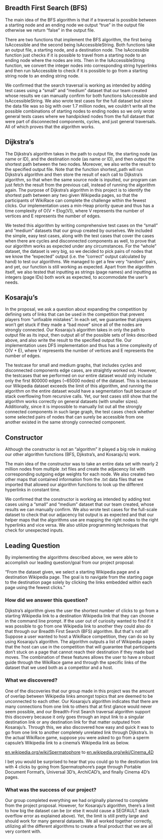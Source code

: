 ## Breadth First Search (BFS)
The main idea of the BFS algorithm is that if a traversal is possible between a starting node and an ending node we output “true” in the output file otherwise we return “false” in the output file.

There are two functions that implement the BFS algorithm, the first being IsAccessible and the second being IsAccessibleString. Both functions take an output file, a starting node, and a destination node. The IsAccessible function just checks if it is possible to travel from a starting node to an ending node where the nodes are ints. Then in the IsAccessibleString function, we convert the integer nodes into corresponding string hyperlinks and then run IsAccessible to check if it is possible to go from a starting string node to an ending string node.

We confirmed that the search traversal is working as intended by adding test cases using a “small” and “medium” dataset that our team created whose results we can manually confirm for both functions IsAccessible and IsAccessibleString. We also wrote test cases for the full dataset but since the data file was so big with over 1.7 million nodes, we couldn’t write all the possible combinations of starting nodes to ending nodes so we only wrote general tests cases where we handpicked nodes from the full dataset that were part of disconnected components, cycles, and just general traversals. All of which proves that the algorithm works.


## Dijkstra’s
The Dijkstra’s algorithm takes in the path to output file, the starting node (as name or ID), and the destination node (as name or ID), and then output the shortest path between the two nodes. Moreover, we also write the result to the specified output file. Note that the function shortest_path will run Dijkstra’s algorithm and then store the result of each call to Dijkstra’s algorithm, so that when the same source node is inputted, our program can just fetch the result from the previous call, instead of running the algorithm again. The purpose of Dijkstra’s algorithm in this project is to identify the shortest path between any two given Wikipedia pages, so that the participants of WikiRace can complete the challenge within the fewest clicks. Our implementation uses a min-Heap priority queue and thus has a time complexity of O(V + Elog(V)), where V represents the number of vertices and E represents the number of edges.

We tested this algorithm by writing comprehensive test cases on the “small” and “medium” datasets that our group created by ourselves. We included the simple, easy test cases, along with the test cases that cover the cases when there are cycles and disconnected components as well, to prove that our algorithm works as expected under any circumstances. For the “whole” dataset, the dataset is very big, so we decided to pick pairs of nodes that we know the “expected” output (i.e. the “correct” output calculated by hand) to test our algorithms. We managed to get a few very “random” pairs, and yet, our function is still working as expected. Apart from the algorithm itself, we also tested that inputting as strings (page names) and inputting as integers (page IDs) both work as expected, to accommodate the user’s needs.

## Kosaraju’s
In the proposal, we ask a question about expanding the competition by defining sets of links that can be used in the competition that prevent players from “unfixable mistakes”. In each set, we guarantee that players won’t get stuck if they made a “bad move” since all of the nodes are strongly connected. Our Kosaraju’s algorithm takes in only the path to output file as its input, then output all of the possible sets of links described above, and also write the result to the specified output file. Our implementation uses DFS implementation and thus has a time complexity of O(V + E), where V represents the number of vertices and E represents the number of edges. 

The testcase for small and medium graphs, that includes cycles and disconnected components edge cases, are straightly worked out. However, the testcases that we performed on our entire dataset would only include only the first 800000 edges (~65000 nodes) of the dataset. This is because our Wikipedia dataset exceeds the limit of this algorithm, and running the algorithm on the entire dataset would have a segmentation fault because of stack overflowing from recursive calls. Yet, our test cases still show that the algorithm works correctly on general datasets (with smaller sizes). Additionally, since it is impossible to manually list out all the strongly connected components in such large graph, the test cases check whether some selected pairs of nodes that can surely be accessible from one another existed in the same strongly connected component.

## Constructor
Although the constructor is not an “algorithm” it played a big role in making our other algorithm functions (BFS, Djikstra’s, and Kosaraju’s) work.

The main idea of the constructor was to take an entire data set with nearly 2 million nodes from multiple .txt files and create the adjacency list with corresponding outgoing edge weights for each node. We also created two other maps that contained information from the .txt data files that we imported that allowed our algorithm functions to look up the different hyperlinks in constant time. 

We confirmed that the constructor is working as intended by adding test cases using a “small” and “medium” dataset that our team created, whose results we can manually confirm. We also wrote test cases for the full-scale dataset to check that our adjacency list output is as expected and that our helper maps that the algorithms use are mapping the right nodes to the right hyperlinks and vice versa. We also utilize programming techniques that check for unexpected inputs.

## Leading Question
By implementing the algorithms described above, we were able to accomplish our leading question/goal from our project proposal:

“From the dataset given, we select a starting Wikipedia page and a destination Wikipedia page. The goal is to navigate from the starting page to the destination page solely by clicking the links embedded within each page using the fewest clicks.”

### How did we answer this question? 
Dijkstra’s algorithm gives the user the shortest number of clicks to go from a starting Wikipedia link to a destination Wikipedia link that they can choose in the command line prompt. If the user out of curiosity wanted to find if it was possible to go from one Wikipedia link to another they could also do that through our Breadth First Search (BFS) algorithm. But that's not all! Suppose a user wanted to host a WikiRace competition, they can do so by using Kosaraju’s algorithm. The algorithm outputs a list of Wikipedia pages that the host can use in the competition that will guarantee that participants don’t stuck on a page that cannot reach their destination if they made bad moves. The combination of these features allows the user to have a robust guide through the WikiRace game and through the specific links of the dataset that we used both as a competitor and a host.
 
### What we discovered? 
One of the discoveries that our group made in this project was the amount of overlap between Wikipedia links amongst topics that are deemed to be unconnected to each other. Our Kosaraju’s algorithm indicates that there are many connections from one link to others that at first glance would never seem possible, and our Breadth-First Search traversal algorithm support this discovery because it only goes through an input link to a singular destination link or any destination link for that matter outputed from Kosaraju’s. Through this, we also discovered how easy and quick it was to go from one link to another completely unrelated link through Dijkstra’s. In the actual WikiRace game, suppose you were asked to go from a sperm capsule’s Wikipedia link to a cinema’s Wikipedia link as below.

[en.wikipedia.org/wiki/Spermatophore](en.wikipedia.org/wiki/Spermatophore) to [en.wikipedia.org/wiki/Cinema_4D](en.wikipedia.org/wiki/Cinema_4D)  

I bet you would be surprised to hear that you could go to the destination link with 4 clicks by going from Spermatophore’s page through Portable Document Format’s, Universal 3D’s, ArchiCAD’s, and finally Cinema 4D’s pages.

### What was the success of our project? 
Our group completed everything we had originally planned to complete from the project proposal. However, for Kosaraju’s algorithm, there’s a limit to how big the dataset can be (or else it would cause a SEGFAULT stack overflow error as explained above). Yet, the limit is still pretty large and should work for many general datasets. We all worked together correctly, utilizing all the different algorithms to create a final product that we are all very content with. 
